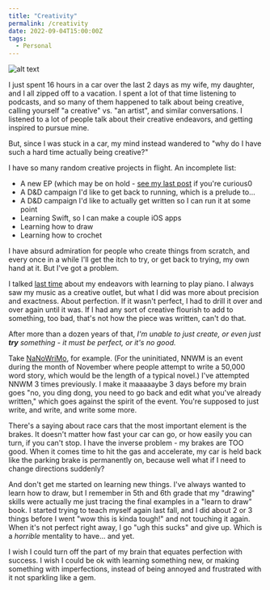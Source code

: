 ```yaml
---
title: "Creativity"
permalink: /creativity
date: 2022-09-04T15:00:00Z
tags: 
  - Personal
---
```


![alt text][headerImg]

I just spent 16 hours in a car over the last 2 days as my wife, my daughter, and I all zipped off to a vacation. I spent a lot of that time listening to podcasts, and so many of them happened to talk about being creative, calling yourself "a creative" vs. "an artist", and similar conversations. I listened to a lot of people talk about their creative endeavors, and getting inspired to pursue mine.

But, since I was stuck in a car, my mind instead wandered to "why do I have such a hard time actually being creative?"

I have so many random creative projects in flight. An incomplete list:

- A new EP (which may be on hold - [see my last post][do] if you're curious0
- A D&D campaign I'd like to get back to running, which is a prelude to...
- A D&D campaign I'd like to actually get written so I can run it at some point
- Learning Swift, so I can make a couple iOS apps
- Learning how to draw
- Learning how to crochet

I have absurd admiration for people who create things from scratch, and every once in a while I'll get the itch to try, or get back to trying, my own hand at it. But I've got a problem.

I talked [last time][do] about my endeavors with learning to play piano. I always saw my music as a creative outlet, but what I did was more about precision and exactness. About perfection. If it wasn't perfect, I had to drill it over and over again until it was. If I had any sort of creative flourish to add to something, too bad, that's not how the piece was written, can't do that.

After more than a dozen years of that, *I'm unable to just create, or even just **try** something - it must be perfect, or it's no good.*

Take [NaNoWriMo][nnwm], for example. (For the uninitiated, NNWM is an event during the month of November where people attempt to write a 50,000 word story, which would be the length of a typical novel.) I've attempted NNWM 3 times previously. I make it maaaaaybe 3 days before my brain goes "no, you ding dong, you need to go back and edit what you've already written," which goes against the spirit of the event. You're supposed to just write, and write, and write some more.

There's a saying about race cars that the most important element is the brakes. It doesn't matter how fast your car can go, or how easily you can turn, if you can't stop. I have the inverse problem - my brakes are TOO good. When it comes time to hit the gas and accelerate, my car is held back like the parking brake is permanently on, because well what if I need to change directions suddenly?

And don't get me started on learning new things. I've always wanted to learn how to draw, but I remember in 5th and 6th grade that my "drawing" skills were actually me just tracing the final examples in a "learn to draw" book. I started trying to teach myself again last fall, and I did about 2 or 3 things before I went "wow this is kinda tough!" and not touching it again. When it's not perfect right away, I go "ugh this sucks" and give up. Which is a *horrible* mentality to have... and yet.

I wish I could turn off the part of my brain that equates perfection with success. I wish I could be ok with learning something new, or making something with imperfections, instead of being annoyed and frustrated with it not sparkling like a gem.

[headerImg]: https://melschwartz.com/wp-content/uploads/2021/05/perfectionism-man-in-chains-1-2.jpg "The Weight of Perfection"
[do]: https://niclake.me/do
[nnwm]: https://www.nanowrimo.org